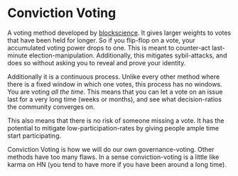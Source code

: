 # Conviction Voting

A voting method developed by [blockscience](../who/blockscience.md).
It gives larger weights to votes that have been held for longer.
So if you flip-flop on a vote, your accumulated voting power drops to
one. This is meant to counter-act last-minute election-manipulation.
Additionally, this mitigates sybil-attacks, and does so without asking
you to reveal and prove your identity.

Additionally it is a continuous process. Unlike every other method
where there is a fixed window in which one votes, this process has no
windows. You are voting _all the time_. This means that you can let
a vote on an issue last for a very long time (weeks or months), and
see what decision-ratios the community converges on.

This also means that there is no risk of someone missing a vote.
It has the potential to mitigate low-participation-rates by giving
people ample time start participating.

Conviction Voting is how we will do our own governance-voting. Other
methods have too many flaws. In a sense conviction-voting is a little like
karma on HN (you tend to have more if you have been around a long time).